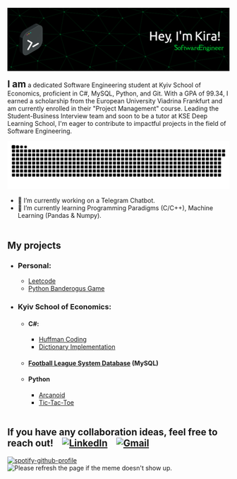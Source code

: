 ![Header](https://github.com/kzholtikova/kzholtikova/blob/main/src/github-header-img.png)
<h2 style="display:inline;">I am</h2> a dedicated Software Engineering student at Kyiv School of Economics, proficient in C#, MySQL, Python, and Git. With a GPA of 99.34, I earned a scholarship from the European University Viadrina Frankfurt and am currently enrolled in their "Project Management" course. Leading the Student-Business Interview team and soon to be a tutor at KSE Deep Learning School, I'm eager to contribute to impactful projects in the field of Software Engineering.

![Contribution](https://github.com/kzholtikova/kzholtikova/blob/output/github-contribution-grid-snake.svg)

- 🤫 I’m currently working on a Telegram Chatbot.
- 🌱 I’m currently learning Programming Paradigms (C/C++), Machine Learning (Pandas & Numpy).<br><br>

<!-- - 👯 I’m looking to collaborate on ...  -->
## My projects
- ### Personal:
  - [Leetcode](https://github.com/kzholtikova/leetcode-solutions)
  - [Python Banderogus Game](https://github.com/kzholtikova/banderogus-game) 
- ### Kyiv School of Economics:
  - #### C#:
    - [Huffman Coding](https://github.com/kzholtikova/huffman-coding-ivelmakina-kzholtikova)
    - [Dictionary Implementation](https://github.com/kzholtikova/dictionary-ivelmakina-kzholtikova)
  - #### [Football League System Database](https://github.com/kzholtikova/football-league-database) (MySQL)
  - #### Python
    - [Arcanoid](https://github.com/kzholtikova/arcanoid)
    - [Tic-Tac-Toe](https://github.com/kzholtikova/tic-tac-toe-kzholtikova-ivelmakina)
<br><br>

<h2>If you have any collaboration ideas, feel free to reach out!&nbsp;&nbsp;&nbsp;&nbsp;<a href="https://www.linkedin.com/in/kzholtikova/"><img src="https://th.bing.com/th/id/OIP.ozDiSGJlUqI6815cRlJiNAHaHa?w=194&h=195&c=7&r=0&o=5&dpr=2&pid=1.7" alt="LinkedIn" width="30"></a>&nbsp;&nbsp;&nbsp;&nbsp;<a href="mailto:kzholtikova@kse.org.ua"><img src="https://e1.pngegg.com/pngimages/500/986/png-clipart-logo-google-e-mail-gmail-g-suite-logiciel-informatique-compte-google-adresse-de-rebond-google-drive.png" alt="Gmail" width="30"></a></h2>

<a href="https://github.com/kittinan/spotify-github-profile"><img src="https://spotify-github-profile.vercel.app/api/view?uid=31j23tthlqfsqyhawqrip26vzrte&cover_image=true&theme=default&show_offline=false&background_color=121212&interchange=false&bar_color_cover=false" height="400" alt="spotify-github-profile"></a>&nbsp;&nbsp;&nbsp;<img src='https://random-memer-production-792a.up.railway.app/' height="400" title="Meme" alt="Please refresh the page if the meme doesn't show up.">
